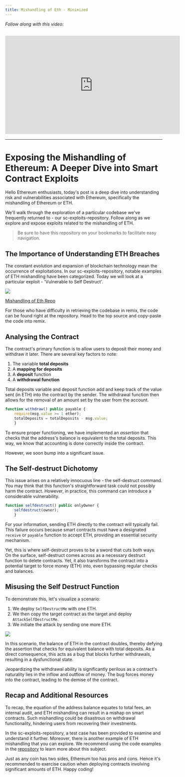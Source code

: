 ```yaml
---
title: Mishandling of Eth - Minimized
---
```


_Follow along with this video:_

## <iframe width="560" height="315" src="https://vimeo.com/889508817/0e4d2dc31e?share=copy" title="vimeo" frameborder="0" allow="accelerometer; autoplay; clipboard-write; encrypted-media; gyroscope; picture-in-picture; web-share" allowfullscreen></iframe>

---

# Exposing the Mishandling of Ethereum: A Deeper Dive into Smart Contract Exploits

Hello Ethereum enthusiasts, today's post is a deep dive into understanding risk and vulnerabilities associated with Ethereum, specifically the mishandling of Ethereum or ETH.

We'll walk through the exploration of a particular codebase we've frequently returned to - our sc-exploits-repository. Follow along as we explore and expose exploits related to the mishandling of ETH.

> Be sure to have this repository on your bookmarks to facilitate easy navigation.

## The Importance of Understanding ETH Breaches

The constant evolution and expansion of blockchain technology mean the occurrence of exploitations. In our sc-exploits-repository, notable examples of ETH mishandling have been categorized. Today we will look at a particular exploit - 'Vulnerable to Self Destruct'.

![](https://cdn.videotap.com/9K1a9GtnKi7ohaku3tCP-47.6.png)

[Mishandling of Eth Repo](https://github.com/Cyfrin/sc-exploits-minimized/tree/main/src/mishandling-of-eth)

For those who have difficulty in retrieving the codebase in remix, the code can be found right at the repository. Head to the top source and copy-paste the code into remix.

## Analysing the Contract

The contract's primary function is to allow users to deposit their money and withdraw it later. There are several key factors to note:

1. The variable **total deposits**
2. A **mapping for deposits**
3. A **deposit** function
4. A **withdrawal function**

Total deposits variable and deposit function add and keep track of the value sent (in ETH) into the contract by the sender. The withdrawal function then allows for the removal of an amount set by the user from the account.

```js
function withdraw() public payable {
    require(msg.value >= 1 ether);
    totalDeposits = totalDeposits - msg.value;
    }
```

To ensure proper functioning, we have implemented an _assertion_ that checks that the address's balance is equivalent to the total deposits. This way, we know that accounting is done correctly inside the contract.

However, we soon bump into a significant issue.

## The Self-destruct Dichotomy

This issue arises on a relatively innocuous line - the self-destruct command. You may think that this function's straightforward task could not possibly harm the contract. However, in practice, this command can introduce a considerable vulnerability.

```js
function selfdestruct() public onlyOwner {
    selfdestruct(owner);
    }
```

For your information, sending ETH directly to the contract will typically fail. This failure occurs because smart contracts must have a designated `receive` or `payable` function to accept ETH, providing an essential security mechanism.

Yet, this is where self-destruct proves to be a sword that cuts both ways. On the surface, self-destruct comes across as a necessary destruct function to delete contracts. Yet, it also transforms the contract into a potential target to force money (ETH) into, even bypassing regular checks and balances.

## Misusing the Self Destruct Function

To demonstrate this, let's visualize a scenario:

1. We deploy `SelfDestructMe` with one ETH.
2. We then copy the target contract as the target and deploy `AttackSelfDestructMe`.
3. We initiate the attack by sending one more ETH.

![](https://cdn.videotap.com/gFO4YKELZcnyna0BEy0X-273.7.png)

In this scenario, the balance of ETH in the contract doubles, thereby defying the assertion that checks for equivalent balance with total deposits. As a direct consequence, this acts as a bug that blocks further withdrawals, resulting in a dysfunctional state.

Jeopardizing the withdrawal ability is significantly perilous as a contract's naturality lies in the inflow and outflow of money. The bug forces money into the contract, leading to the demise of the contract.

## Recap and Additional Resources

To recap, the equation of the address balance equates to total fees, an internal audit, and ETH mishandling can result in a mishap on smart contracts. Such mishandling could be disastrous on withdrawal functionality, hindering users from recovering their investments.

In the sc-exploits-repository, a test case has been provided to examine and understand it further. Moreover, there is another example of ETH mishandling that you can explore. We recommend using the code examples in the [repository](https://github.com/Cyfrin/sc-exploits-minimized/tree/main/src/mishandling-of-eth) to learn more about this subject.

Just as any coin has two sides, Ethereum too has pros and cons. Hence it's recommended to exercise caution when deploying contracts involving significant amounts of ETH. Happy coding!
